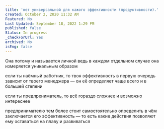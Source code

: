```yaml
---
title: 'нет универсальной для кажого эффективности (продуктивности).'
created: October 2, 2020 11:32 AM
Featured: No
Last Updated: September 18, 2022 1:29 PM
published: false
Status: In progress
_checkForUrl: Yes
archived: No
isEng: false
---
```


Она потому и называется личной ведь в каждом отдельном случае она измеряется уникальным образом

если ты наёмный работник, то твоя эффективность в первую очередь зависит от твоего менеджера — он её определяет чаще всего и в большей степени

если ты предпрениматель, то всё гораздо сложнее и возможно интереснее

предпринимателю тем более стоит самостоятельно определить в чём заключается его эффективность — то есть какие действия позволяют ему оставаться на плаву и развиваться